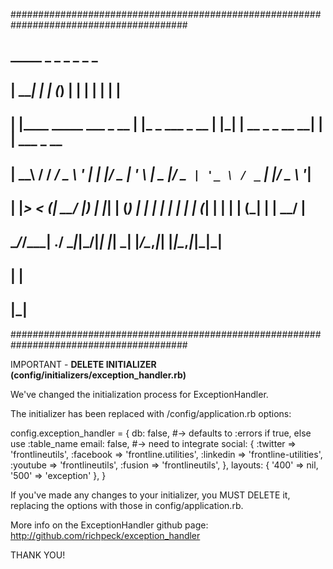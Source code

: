 ########################################################################################
##  _____                   _   _               _   _                 _ _             ##
## |  ___|                 | | (_)             | | | |               | | |            ##
## | |____  _____ ___ _ __ | |_ _  ___  _ __   | |_| | __ _ _ __   __| | | ___ _ __   ##
## |  __\ \/ / __/ _ \ '_ \| __| |/ _ \| '_ \  |  _  |/ _` | '_ \ / _` | |/ _ \ '__|  ##
## | |___>  < (_|  __/ |_) | |_| | (_) | | | | | | | | (_| | | | | (_| | |  __/ |     ##
## \____/_/\_\___\___| .__/ \__|_|\___/|_| |_| \_| |_/\__,_|_| |_|\__,_|_|\___|_|     ## 
##                   | |                                                              ##
##                  |_|                                                               ##
########################################################################################

IMPORTANT -
**DELETE INITIALIZER (config/initializers/exception_handler.rb)**

We've changed the initialization process for ExceptionHandler.

The initializer has been replaced with /config/application.rb
options:

config.exception_handler = {
	db:   	false, #-> defaults to :errors if true, else use :table_name
	email: 	false, #-> need to integrate
	social: {
	    :twitter 	=> 	'frontlineutils',
	    :facebook 	=> 	'frontline.utilities',
	    :linkedin 	=> 	'frontline-utilities',
	    :youtube 	=>	'frontlineutils',
	    :fusion 	=> 	'frontlineutils',
	},
	layouts: {
	    '400' => nil,
	    '500' => 'exception'
	},
}

If you've made any changes to your initializer,
you MUST DELETE it, replacing the options with
those in config/application.rb.

More info on the ExceptionHandler github page:
http://github.com/richpeck/exception_handler

THANK YOU!